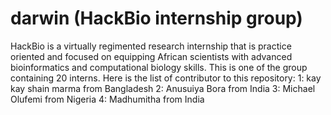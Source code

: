 # darwin (HackBio internship group)
HackBio is a virtually regimented research internship that is practice oriented and focused on equipping African scientists with advanced bioinformatics and computational biology skills.
This is one of the group containing 20 interns.
Here is the list of contributor to this repository:
1: kay kay shain marma from Bangladesh
2: Anusuiya Bora from India
3: Michael Olufemi from Nigeria
4: Madhumitha from India
